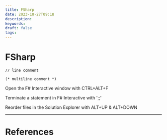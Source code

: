 ```yaml
---
title: FSharp
date: 2023-10-27T09:18
description: 
keywords: 
draft: false
tags:
---
```

# FSharp

`// line comment`

`(* multiline comment *)`

Open the F# Interactive window with CTRL+ALT+F

Terminate a statement in F# Interactive with ';;'

Reorder files in the Solution Explorer with ALT+UP &amp; ALT+DOWN


---
# References
